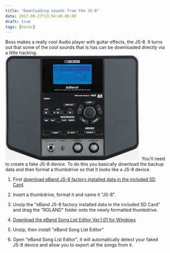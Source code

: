 ```yaml
---
title: "Downloading sounds from the JS-8"
date: 2017-09-27T13:54:40-06:00
draft: true
tags: [hacks]
---
```


Boss makes a really cool Audio player with guitar effects, the JS-8. It turns out that some of the cool sounds that is has can be downloaded directly via a little hacking.
​
![The JS8 audio player](/img/js8.jpg)
​
You'll need to create a fake JS-8 device. To do this you basically download the backup data and then format a thumbdrive so that it *looks* like a JS-8 device.


1. First [download eBand JS-8 factory installed data in the included SD Card](http://roland.com/support/article/?q=downloads&p=JS-8&id=62153672).

2. Insert a thumbdrive, format it and name it "JS-8".

3. Unzip the "eBand JS-8 factory installed data in the included SD Card" and drag the "ROLAND" folder onto the newly formatted thumbdrive.

4. [Download the eBand Song List Editor Ver.1.01 for Windows](http://www.boss.info/support/by_product/eband_js-10/updates_drivers/5410)

5. Unzip, then install "eBand Song List Editor"

6. Open "eBand Song List Editor", it will automatically detect your faked JS-8 device and allow you to export all the songs from it.